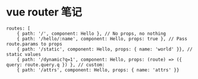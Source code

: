 # vue router 笔记

    routes: [
        { path: '/', component: Hello }, // No props, no nothing
        { path: '/hello/:name', component: Hello, props: true }, // Pass route.params to props
        { path: '/static', component: Hello, props: { name: 'world' }}, // static values
        { path: '/dynamic?q=1', component: Hello, props: (route) => ({ query: route.query.q }) }, // custom: 
        { path: '/attrs', component: Hello, props: { name: 'attrs' }}